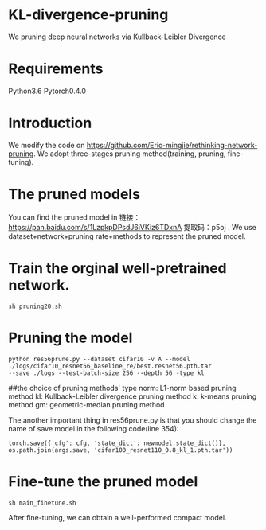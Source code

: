 # KL-divergence-pruning
We pruning deep neural networks via Kullback-Leibler Divergence

# Requirements
Python3.6
Pytorch0.4.0

# Introduction
We modify the code on https://github.com/Eric-mingjie/rethinking-network-pruning. We adopt three-stages pruning method(training, pruning, 
fine-tuning).

# The pruned models
You can find the pruned model in 链接：https://pan.baidu.com/s/1LzpkpDPsdJ6iVKiz6TDxnA 提取码：p5oj .
We use dataset+network+pruning rate+methods to represent the pruned model.

# Train the orginal well-pretrained network.
```
sh pruning20.sh
```
# Pruning the model
```
python res56prune.py --dataset cifar10 -v A --model ./logs/cifar10_resnet56_baseline_re/best.resnet56.pth.tar
--save ./logs --test-batch-size 256 --depth 56 -type kl
```
##the choice of pruning methods' type
norm: L1-norm based pruning method
kl: Kullback-Leibler divergence pruning method
k: k-means pruning method
gm: geometric-median pruning method

The another important thing in res56prune.py is that you should change the name of save model in the following code(line 354):
```
torch.save({'cfg': cfg, 'state_dict': newmodel.state_dict()}, os.path.join(args.save, 'cifar100_resnet110_0.8_kl_1.pth.tar'))
```

# Fine-tune the pruned model
```
sh main_finetune.sh 
```
After fine-tuning, we can obtain a well-performed compact model.


